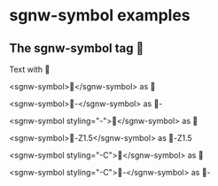 # sgnw-symbol examples

<h2>The sgnw-symbol tag <sgnw-symbol styling="-CP10G_lightblue_Z2">񀀒</sgnw-symbol></h2>

<p>Text with <sgnw-symbol>񆙡</sgnw-symbol></p>

<p class="swu">&lt;sgnw-symbol&gt;񀀒&lt;/sgnw-symbol&gt; as <sgnw-symbol>񀀒</sgnw-symbol>
<p class="swu">&lt;sgnw-symbol&gt;񀀒-&lt;/sgnw-symbol&gt; as <sgnw-symbol>񀀒-</sgnw-symbol>
<p class="swu">&lt;sgnw-symbol styling="-"&gt;񀀒&lt;/sgnw-symbol&gt; as <sgnw-symbol styling="-">񀀒</sgnw-symbol>
<p class="swu">&lt;sgnw-symbol&gt;񀀒-Z1.5&lt;/sgnw-symbol&gt; as <sgnw-symbol>񀀒-Z1.5</sgnw-symbol>
<p class="swu">&lt;sgnw-symbol styling="-C"&gt;񀀒&lt;/sgnw-symbol&gt; as <sgnw-symbol styling="-C">񀀒</sgnw-symbol>
<p class="swu">&lt;sgnw-symbol styling="-C"&gt;񀀒-&lt;/sgnw-symbol&gt; as <sgnw-symbol styling="-C">񀀒-</sgnw-symbol>
